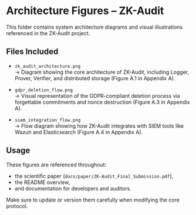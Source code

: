 # Architecture Figures – ZK-Audit

This folder contains system architecture diagrams and visual illustrations referenced in the ZK-Audit project.

## Files Included

- `zk_audit_architecture.png`  
  → Diagram showing the core architecture of ZK-Audit, including Logger, Prover, Verifier, and distributed storage (Figure A.1 in Appendix A).

- `gdpr_deletion_flow.png`  
  → Visual representation of the GDPR-compliant deletion process via forgettable commitments and nonce destruction (Figure A.3 in Appendix A).

- `siem_integration_flow.png`  
  → Flow diagram showing how ZK-Audit integrates with SIEM tools like Wazuh and Elasticsearch (Figure A.4 in Appendix A).

## Usage

These figures are referenced throughout:
- the scientific paper (`docs/paper/ZK-Audit_Final_Submission.pdf`),
- the README overview,
- and documentation for developers and auditors.

Make sure to update or version them carefully when modifying the core protocol.
